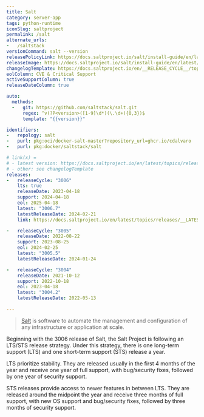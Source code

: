 ```yaml
---
title: Salt
category: server-app
tags: python-runtime
iconSlug: saltproject
permalink: /salt
alternate_urls:
-   /saltstack
versionCommand: salt --version
releasePolicyLink: https://docs.saltproject.io/salt/install-guide/en/latest/topics/salt-version-support-lifecycle.html
releaseImage: https://docs.saltproject.io/salt/install-guide/en/latest/_images/salt-release-timeline.png
changelogTemplate: https://docs.saltproject.io/en/__RELEASE_CYCLE__/topics/releases/__LATEST__.html
eolColumn: CVE & Critical Support
activeSupportColumn: true
releaseDateColumn: true

auto:
  methods:
  -   git: https://github.com/saltstack/salt.git
      regex: ^v(?P<version>([1-9]\d*)(\.\d+){0,3})$
      template: "{{version}}"

identifiers:
-   repology: salt
-   purl: pkg:oci/docker-salt-master?repository_url=ghcr.io/cdalvaro
-   purl: pkg:docker/saltstack/salt

# link(x) =
# - latest version: https://docs.saltproject.io/en/latest/topics/releases/__LATEST__.html
# - other: see changelogTemplate
releases:
-   releaseCycle: "3006"
    lts: true
    releaseDate: 2023-04-18
    support: 2024-04-18
    eol: 2025-04-18
    latest: "3006.7"
    latestReleaseDate: 2024-02-21
    link: https://docs.saltproject.io/en/latest/topics/releases/__LATEST__.html

-   releaseCycle: "3005"
    releaseDate: 2022-08-22
    support: 2023-08-25
    eol: 2024-02-25
    latest: "3005.5"
    latestReleaseDate: 2024-01-24

-   releaseCycle: "3004"
    releaseDate: 2021-10-12
    support: 2022-10-18
    eol: 2023-04-18
    latest: "3004.2"
    latestReleaseDate: 2022-05-13

---
```


> [Salt](https://saltproject.io/index.html) is software to automate the management and configuration
> of any infrastructure or application at scale.


Beginning with the 3006 release of Salt, the Salt Project is following an LTS/STS release strategy.
Under this strategy, there is one long-term support (LTS) and one short-term support (STS) release a
year.

LTS prioritize stability. They are released usually in the first 4 months of the year and receive
one year of full support, with bug/security fixes, followed by one year of security support.

STS releases provide access to newer features in between LTS. They are released around the midpoint
the year and receive three months of full support, with new OS support and bug/security fixes,
followed by three months of security support.
